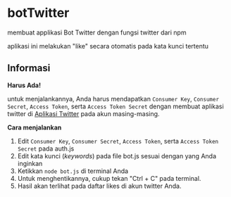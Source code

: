 # botTwitter
membuat applikasi Bot Twitter dengan fungsi twitter dari npm

aplikasi ini melakukan "like" secara otomatis pada kata kunci tertentu

## Informasi
**Harus Ada!**

untuk menjalankannya, Anda harus mendapatkan `Consumer Key`, `Consumer Secret`, `Access Token`, serta `Access Token Secret` dengan membuat aplikasi twitter di [Aplikasi Twitter](apps.twitter.com) pada akun masing-masing.

**Cara menjalankan**
1. Edit `Consumer Key`, `Consumer Secret`, `Access Token`, serta `Access Token Secret` pada auth.js
2. Edit kata kunci (_keywords_) pada file bot.js sesuai dengan yang Anda inginkan
3. Ketikkan `node bot.js` di terminal Anda
4. Untuk menghentikannya, cukup tekan "Ctrl + C" pada terminal.
5. Hasil akan terlihat pada daftar likes di akun twitter Anda.
